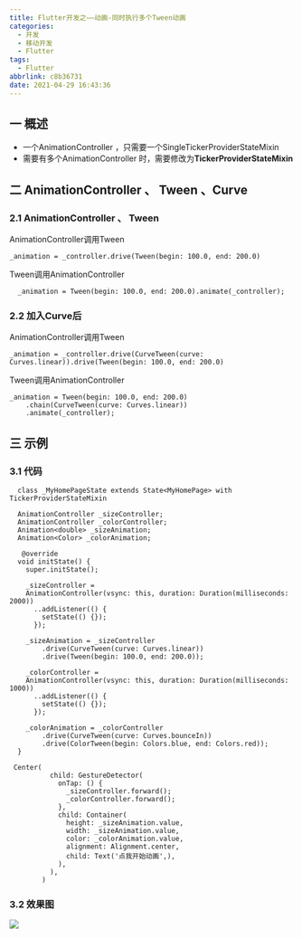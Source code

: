 ```yaml
---
title: Flutter开发之——动画-同时执行多个Tween动画
categories:
  - 开发
  - 移动开发
  - Flutter
tags:
  - Flutter
abbrlink: c8b36731
date: 2021-04-29 16:43:36
---
```

## 一 概述

* 一个AnimationController ，只需要一个SingleTickerProviderStateMixin 
* 需要有多个AnimationController 时，需要修改为**TickerProviderStateMixin**

<!--more-->

## 二 AnimationController 、 Tween 、Curve

### 2.1 AnimationController 、 Tween

AnimationController调用Tween

```
_animation = _controller.drive(Tween(begin: 100.0, end: 200.0)
```

Tween调用AnimationController

```
  _animation = Tween(begin: 100.0, end: 200.0).animate(_controller);
```

### 2.2 加入Curve后

AnimationController调用Tween

```
_animation = _controller.drive(CurveTween(curve: Curves.linear)).drive(Tween(begin: 100.0, end: 200.0)
```

Tween调用AnimationController

```
_animation = Tween(begin: 100.0, end: 200.0)
    .chain(CurveTween(curve: Curves.linear))
    .animate(_controller);
```

## 三  示例

### 3.1 代码

```
  class _MyHomePageState extends State<MyHomePage> with TickerProviderStateMixin
  
  AnimationController _sizeController;
  AnimationController _colorController;
  Animation<double> _sizeAnimation;
  Animation<Color> _colorAnimation;
  
   @override
  void initState() {
    super.initState();

    _sizeController =
    AnimationController(vsync: this, duration: Duration(milliseconds: 2000))
      ..addListener(() {
        setState(() {});
      });

    _sizeAnimation = _sizeController
        .drive(CurveTween(curve: Curves.linear))
        .drive(Tween(begin: 100.0, end: 200.0));

    _colorController =
    AnimationController(vsync: this, duration: Duration(milliseconds: 1000))
      ..addListener(() {
        setState(() {});
      });

    _colorAnimation = _colorController
        .drive(CurveTween(curve: Curves.bounceIn))
        .drive(ColorTween(begin: Colors.blue, end: Colors.red));
  } 
  
 Center(
          child: GestureDetector(
            onTap: () {
              _sizeController.forward();
              _colorController.forward();
            },
            child: Container(
              height: _sizeAnimation.value,
              width: _sizeAnimation.value,
              color: _colorAnimation.value,
              alignment: Alignment.center,
              child: Text('点我开始动画',),
            ),
          ),
        ) 
```

### 3.2 效果图

![][1]


[1]:https://cdn.staticaly.com/gh/PGzxc/CDN/master/blog-flutter/flutter_tween_sequence.gif